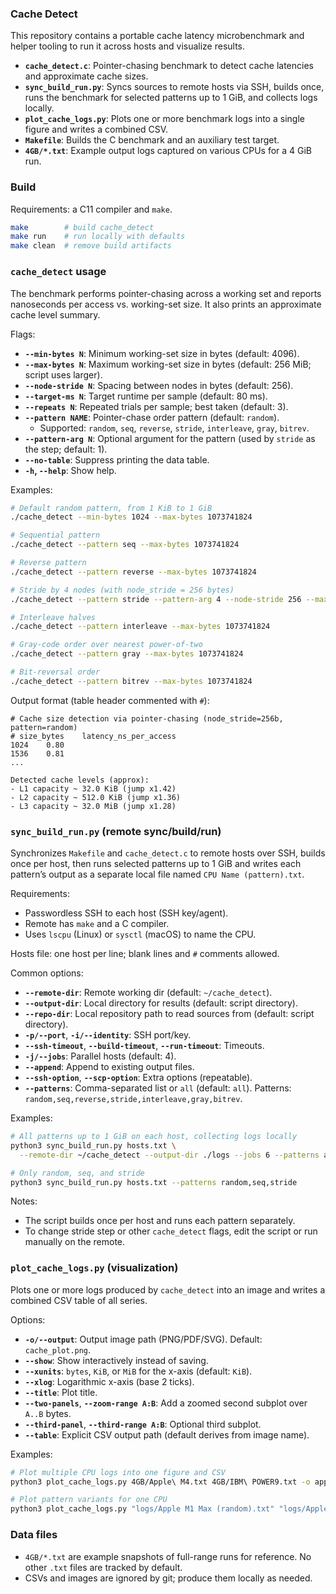 ### Cache Detect

This repository contains a portable cache latency microbenchmark and helper tooling to run it across hosts and visualize results.

- **`cache_detect.c`**: Pointer-chasing benchmark to detect cache latencies and approximate cache sizes.
- **`sync_build_run.py`**: Syncs sources to remote hosts via SSH, builds once, runs the benchmark for selected patterns up to 1 GiB, and collects logs locally.
- **`plot_cache_logs.py`**: Plots one or more benchmark logs into a single figure and writes a combined CSV.
- **`Makefile`**: Builds the C benchmark and an auxiliary test target.
- **`4GB/*.txt`**: Example output logs captured on various CPUs for a 4 GiB run.

### Build

Requirements: a C11 compiler and `make`.

```bash
make        # build cache_detect
make run    # run locally with defaults
make clean  # remove build artifacts
```

### `cache_detect` usage

The benchmark performs pointer-chasing across a working set and reports nanoseconds per access vs. working-set size. It also prints an approximate cache level summary.

Flags:
- **`--min-bytes N`**: Minimum working-set size in bytes (default: 4096).
- **`--max-bytes N`**: Maximum working-set size in bytes (default: 256 MiB; script uses larger).
- **`--node-stride N`**: Spacing between nodes in bytes (default: 256).
- **`--target-ms N`**: Target runtime per sample (default: 80 ms).
- **`--repeats N`**: Repeated trials per sample; best taken (default: 3).
- **`--pattern NAME`**: Pointer-chase order pattern (default: `random`).
  - Supported: `random`, `seq`, `reverse`, `stride`, `interleave`, `gray`, `bitrev`.
- **`--pattern-arg N`**: Optional argument for the pattern (used by `stride` as the step; default: 1).
- **`--no-table`**: Suppress printing the data table.
- **`-h`, `--help`**: Show help.

Examples:

```bash
# Default random pattern, from 1 KiB to 1 GiB
./cache_detect --min-bytes 1024 --max-bytes 1073741824

# Sequential pattern
./cache_detect --pattern seq --max-bytes 1073741824

# Reverse pattern
./cache_detect --pattern reverse --max-bytes 1073741824

# Stride by 4 nodes (with node_stride = 256 bytes)
./cache_detect --pattern stride --pattern-arg 4 --node-stride 256 --max-bytes 1073741824

# Interleave halves
./cache_detect --pattern interleave --max-bytes 1073741824

# Gray-code order over nearest power-of-two
./cache_detect --pattern gray --max-bytes 1073741824

# Bit-reversal order
./cache_detect --pattern bitrev --max-bytes 1073741824
```

Output format (table header commented with `#`):

```text
# Cache size detection via pointer-chasing (node_stride=256b, pattern=random)
# size_bytes	latency_ns_per_access
1024	0.80
1536	0.81
...

Detected cache levels (approx):
- L1 capacity ~ 32.0 KiB (jump x1.42)
- L2 capacity ~ 512.0 KiB (jump x1.36)
- L3 capacity ~ 32.0 MiB (jump x1.28)
```

### `sync_build_run.py` (remote sync/build/run)

Synchronizes `Makefile` and `cache_detect.c` to remote hosts over SSH, builds once per host, then runs selected patterns up to 1 GiB and writes each pattern’s output as a separate local file named `CPU Name (pattern).txt`.

Requirements:
- Passwordless SSH to each host (SSH key/agent).
- Remote has `make` and a C compiler.
- Uses `lscpu` (Linux) or `sysctl` (macOS) to name the CPU.

Hosts file: one host per line; blank lines and `#` comments allowed.

Common options:
- **`--remote-dir`**: Remote working dir (default: `~/cache_detect`).
- **`--output-dir`**: Local directory for results (default: script directory).
- **`--repo-dir`**: Local repository path to read sources from (default: script directory).
- **`-p/--port`**, **`-i/--identity`**: SSH port/key.
- **`--ssh-timeout`**, **`--build-timeout`**, **`--run-timeout`**: Timeouts.
- **`-j/--jobs`**: Parallel hosts (default: 4).
- **`--append`**: Append to existing output files.
- **`--ssh-option`**, **`--scp-option`**: Extra options (repeatable).
- **`--patterns`**: Comma-separated list or `all` (default: `all`). Patterns: `random,seq,reverse,stride,interleave,gray,bitrev`.

Examples:

```bash
# All patterns up to 1 GiB on each host, collecting logs locally
python3 sync_build_run.py hosts.txt \
  --remote-dir ~/cache_detect --output-dir ./logs --jobs 6 --patterns all

# Only random, seq, and stride
python3 sync_build_run.py hosts.txt --patterns random,seq,stride
```

Notes:
- The script builds once per host and runs each pattern separately.
- To change stride step or other `cache_detect` flags, edit the script or run manually on the remote.

### `plot_cache_logs.py` (visualization)

Plots one or more logs produced by `cache_detect` into an image and writes a combined CSV table of all series.

Options:
- **`-o/--output`**: Output image path (PNG/PDF/SVG). Default: `cache_plot.png`.
- **`--show`**: Show interactively instead of saving.
- **`--xunits`**: `bytes`, `KiB`, or `MiB` for the x-axis (default: `KiB`).
- **`--xlog`**: Logarithmic x-axis (base 2 ticks).
- **`--title`**: Plot title.
- **`--two-panels`**, **`--zoom-range A:B`**: Add a zoomed second subplot over `A..B` bytes.
- **`--third-panel`**, **`--third-range A:B`**: Optional third subplot.
- **`--table`**: Explicit CSV output path (default derives from image name).

Examples:

```bash
# Plot multiple CPU logs into one figure and CSV
python3 plot_cache_logs.py 4GB/Apple\ M4.txt 4GB/IBM\ POWER9.txt -o apple_vs_power9.png --xlog

# Plot pattern variants for one CPU
python3 plot_cache_logs.py "logs/Apple M1 Max (random).txt" "logs/Apple M1 Max (seq).txt" -o m1_patterns.png --xlog --two-panels --zoom-range 1KiB:4MiB
```

### Data files

- `4GB/*.txt` are example snapshots of full-range runs for reference. No other `.txt` files are tracked by default.
- CSVs and images are ignored by git; produce them locally as needed.

